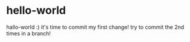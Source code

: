 # hello-world
hallo-world :)
it's time to commit my first change!
try to commit the 2nd times in a branch!
